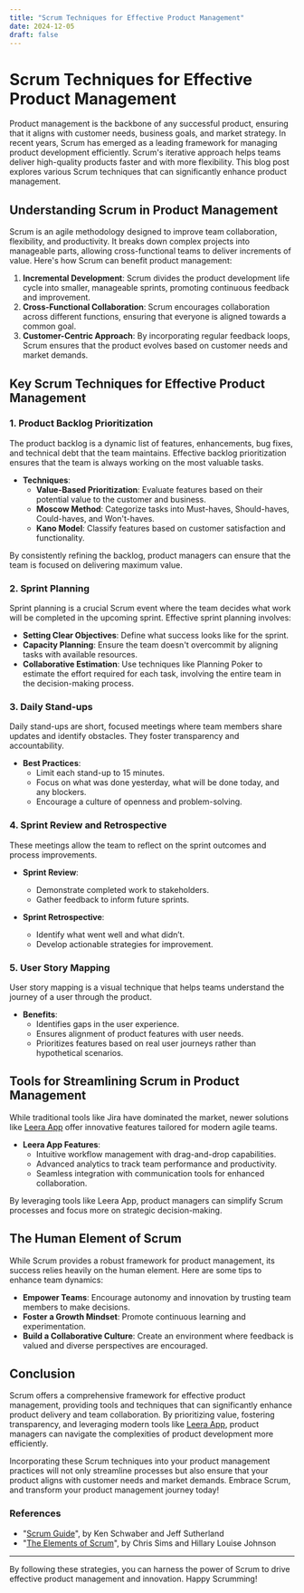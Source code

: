 ```yaml
---
title: "Scrum Techniques for Effective Product Management"
date: 2024-12-05
draft: false
---
```

# Scrum Techniques for Effective Product Management

Product management is the backbone of any successful product, ensuring that it aligns with customer needs, business goals, and market strategy. In recent years, Scrum has emerged as a leading framework for managing product development efficiently. Scrum's iterative approach helps teams deliver high-quality products faster and with more flexibility. This blog post explores various Scrum techniques that can significantly enhance product management.

## Understanding Scrum in Product Management

Scrum is an agile methodology designed to improve team collaboration, flexibility, and productivity. It breaks down complex projects into manageable parts, allowing cross-functional teams to deliver increments of value. Here's how Scrum can benefit product management:

1. **Incremental Development**: Scrum divides the product development life cycle into smaller, manageable sprints, promoting continuous feedback and improvement.
2. **Cross-Functional Collaboration**: Scrum encourages collaboration across different functions, ensuring that everyone is aligned towards a common goal.
3. **Customer-Centric Approach**: By incorporating regular feedback loops, Scrum ensures that the product evolves based on customer needs and market demands.

## Key Scrum Techniques for Effective Product Management

### 1. Product Backlog Prioritization

The product backlog is a dynamic list of features, enhancements, bug fixes, and technical debt that the team maintains. Effective backlog prioritization ensures that the team is always working on the most valuable tasks.

- **Techniques**:
  - **Value-Based Prioritization**: Evaluate features based on their potential value to the customer and business.
  - **Moscow Method**: Categorize tasks into Must-haves, Should-haves, Could-haves, and Won't-haves.
  - **Kano Model**: Classify features based on customer satisfaction and functionality.

By consistently refining the backlog, product managers can ensure that the team is focused on delivering maximum value.

### 2. Sprint Planning

Sprint planning is a crucial Scrum event where the team decides what work will be completed in the upcoming sprint. Effective sprint planning involves:

- **Setting Clear Objectives**: Define what success looks like for the sprint.
- **Capacity Planning**: Ensure the team doesn't overcommit by aligning tasks with available resources.
- **Collaborative Estimation**: Use techniques like Planning Poker to estimate the effort required for each task, involving the entire team in the decision-making process.

### 3. Daily Stand-ups

Daily stand-ups are short, focused meetings where team members share updates and identify obstacles. They foster transparency and accountability.

- **Best Practices**:
  - Limit each stand-up to 15 minutes.
  - Focus on what was done yesterday, what will be done today, and any blockers.
  - Encourage a culture of openness and problem-solving.

### 4. Sprint Review and Retrospective

These meetings allow the team to reflect on the sprint outcomes and process improvements.

- **Sprint Review**:
  - Demonstrate completed work to stakeholders.
  - Gather feedback to inform future sprints.

- **Sprint Retrospective**:
  - Identify what went well and what didn’t.
  - Develop actionable strategies for improvement.

### 5. User Story Mapping

User story mapping is a visual technique that helps teams understand the journey of a user through the product.

- **Benefits**:
  - Identifies gaps in the user experience.
  - Ensures alignment of product features with user needs.
  - Prioritizes features based on real user journeys rather than hypothetical scenarios.

## Tools for Streamlining Scrum in Product Management

While traditional tools like Jira have dominated the market, newer solutions like [Leera App](https://leera.app) offer innovative features tailored for modern agile teams.

- **Leera App Features**:
  - Intuitive workflow management with drag-and-drop capabilities.
  - Advanced analytics to track team performance and productivity.
  - Seamless integration with communication tools for enhanced collaboration.

By leveraging tools like Leera App, product managers can simplify Scrum processes and focus more on strategic decision-making.

## The Human Element of Scrum

While Scrum provides a robust framework for product management, its success relies heavily on the human element. Here are some tips to enhance team dynamics:

- **Empower Teams**: Encourage autonomy and innovation by trusting team members to make decisions.
- **Foster a Growth Mindset**: Promote continuous learning and experimentation.
- **Build a Collaborative Culture**: Create an environment where feedback is valued and diverse perspectives are encouraged.

## Conclusion

Scrum offers a comprehensive framework for effective product management, providing tools and techniques that can significantly enhance product delivery and team collaboration. By prioritizing value, fostering transparency, and leveraging modern tools like [Leera App](https://leera.app), product managers can navigate the complexities of product development more efficiently.

Incorporating these Scrum techniques into your product management practices will not only streamline processes but also ensure that your product aligns with customer needs and market demands. Embrace Scrum, and transform your product management journey today!

### References
- "[Scrum Guide](https://scrumguides.org/)", by Ken Schwaber and Jeff Sutherland
- "[The Elements of Scrum](https://www.goodreads.com/book/show/9800333-the-elements-of-scrum)", by Chris Sims and Hillary Louise Johnson

---

By following these strategies, you can harness the power of Scrum to drive effective product management and innovation. Happy Scrumming!
